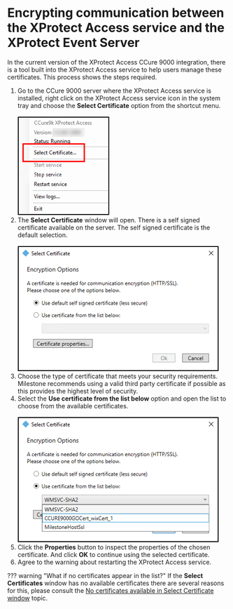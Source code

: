 # Encrypting communication between the XProtect Access service and the XProtect Event Server

In the current version of the XProtect Access CCure 9000 integration, there is a tool built into the XProtect Access service to help users manage these certificates. This process shows the steps required.

1. Go to the CCure 9000 server where the XProtect Access service is installed, right click on the XProtect Access service icon in the system tray and choose the **Select Certificate** option from the shortcut menu.</br>
    </br>
    ![Select_Cert](img/SelectCert2.png)
2. The **Select Certificate** window will open. There is a self signed certificate available on the server. The self signed certificate is the default selection.</br>
    </br>
    ![Select_Cert_popup](img/1.3CertTool.png)</br>
3. Choose the type of certificate that meets your security requirements. Milestone recommends using a valid third party certificate if possible as this provides the highest level of security.
4. Select the **Use certificate from the list below** option and open the list to choose from the available certificates.</br>
    </br>
    ![Select_Cert_list](img/3rdpartyCert.png)</br>
5. Click the **Properties** button to inspect the properties of the chosen certificate. And click **OK** to continue using the selected certificate.
6. Agree to the warning about restarting the XProtect Access service.

??? warning "What if no certificates appear in the list?"
    If the **Select Certificates** window has no available certificates there are several reasons for this, please consult the [No certificates available in Select Certificate window](../Troubleshooting/NoCerts.md) topic.